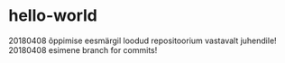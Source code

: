 # hello-world
20180408 õppimise eesmärgil loodud repositoorium vastavalt juhendile!  
20180408 esimene branch for commits!

